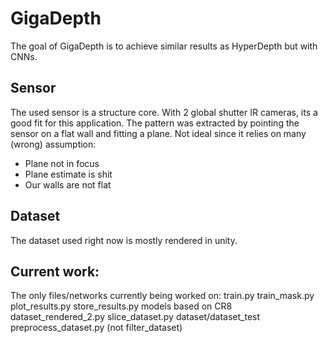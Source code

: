 # GigaDepth
The goal of GigaDepth is to achieve similar results as HyperDepth but with CNNs. 

## Sensor
The used sensor is a structure core. With 2 global shutter IR cameras, 
its a good fit for this application. 
The pattern was extracted by pointing the sensor on a flat wall and fitting a plane. 
Not ideal since it relies on many (wrong) assumption:
* Plane not in focus
* Plane estimate is shit
* Our walls are not flat


## Dataset
The dataset used right now is mostly rendered in unity.

## Current work:
The only files/networks currently being worked on:
train.py
train_mask.py
plot_results.py
store_results.py
models based on CR8
dataset_rendered_2.py
slice_dataset.py
dataset/dataset_test
preprocess_dataset.py (not filter_dataset)
